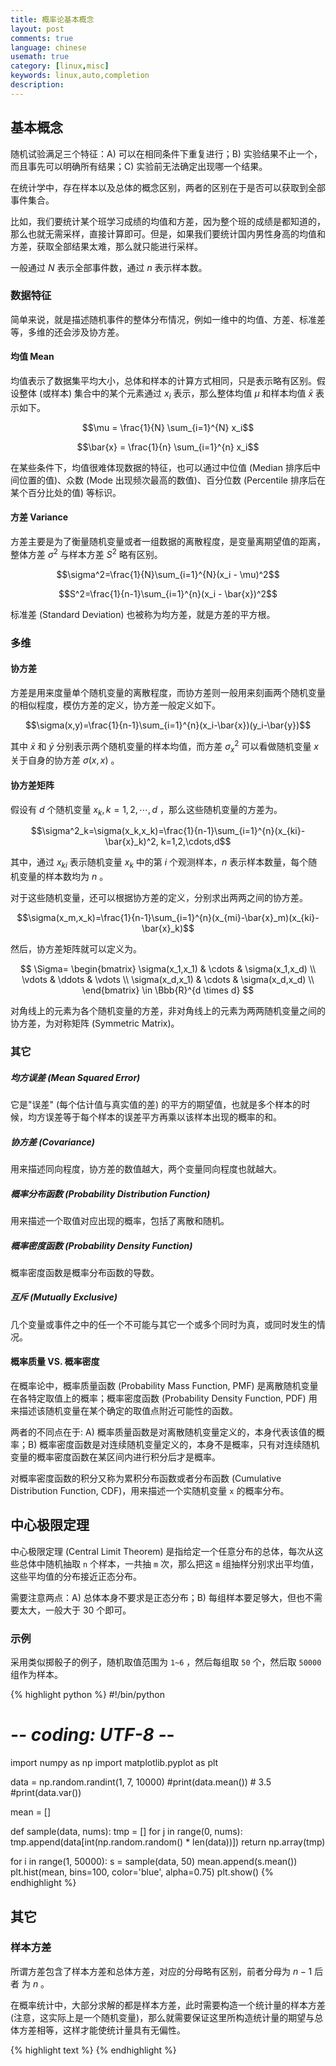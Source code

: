 ```yaml
---
title: 概率论基本概念
layout: post
comments: true
language: chinese
usemath: true
category: [linux,misc]
keywords: linux,auto,completion
description:
---
```


<!-- more -->

## 基本概念

随机试验满足三个特征：A) 可以在相同条件下重复进行；B) 实验结果不止一个，而且事先可以明确所有结果；C) 实验前无法确定出现哪一个结果。



在统计学中，存在样本以及总体的概念区别，两者的区别在于是否可以获取到全部事件集合。

比如，我们要统计某个班学习成绩的均值和方差，因为整个班的成绩是都知道的，那么也就无需采样，直接计算即可。但是，如果我们要统计国内男性身高的均值和方差，获取全部结果太难，那么就只能进行采样。

一般通过 $N$ 表示全部事件数，通过 $n$ 表示样本数。

### 数据特征

简单来说，就是描述随机事件的整体分布情况，例如一维中的均值、方差、标准差等，多维的还会涉及协方差。

#### 均值 Mean

均值表示了数据集平均大小，总体和样本的计算方式相同，只是表示略有区别。假设整体 (或样本) 集合中的某个元素通过 $x_i$ 表示，那么整体均值 $\mu$ 和样本均值 $\bar{x}$ 表示如下。

$$\mu = \frac{1}{N} \sum_{i=1}^{N} x_i$$

$$\bar{x} = \frac{1}{n} \sum_{i=1}^{n} x_i$$

在某些条件下，均值很难体现数据的特征，也可以通过中位值 (Median 排序后中间位置的值)、众数 (Mode 出现频次最高的数值)、百分位数 (Percentile 排序后在某个百分比处的值) 等标识。

#### 方差 Variance

方差主要是为了衡量随机变量或者一组数据的离散程度，是变量离期望值的距离，整体方差 $\sigma^2$ 与样本方差 $S^2$ 略有区别。

$$\sigma^2=\frac{1}{N}\sum_{i=1}^{N}(x_i - \mu)^2$$

$$S^2=\frac{1}{n-1}\sum_{i=1}^{n}(x_i - \bar{x})^2$$

标准差 (Standard Deviation) 也被称为均方差，就是方差的平方根。

### 多维

#### 协方差

方差是用来度量单个随机变量的离散程度，而协方差则一般用来刻画两个随机变量的相似程度，模仿方差的定义，协方差一般定义如下。

$$\sigma(x,y)=\frac{1}{n-1}\sum_{i=1}^{n}(x_i-\bar{x})(y_i-\bar{y})$$

其中 $\bar{x}$ 和 $\bar{y}$ 分别表示两个随机变量的样本均值，而方差 $\sigma^2_x$ 可以看做随机变量 $x$ 关于自身的协方差 $\sigma(x,x)$ 。

#### 协方差矩阵

假设有 $d$ 个随机变量 $x_k,k=1,2,\cdots,d$ ，那么这些随机变量的方差为。

$$\sigma^2_k=\sigma(x_k,x_k)=\frac{1}{n-1}\sum_{i=1}^{n}(x_{ki}-\bar{x}_k)^2, k=1,2,\cdots,d$$

其中，通过 $x_{ki}$ 表示随机变量 $x_k$ 中的第 $i$ 个观测样本，$n$ 表示样本数量，每个随机变量的样本数均为 $n$ 。

对于这些随机变量，还可以根据协方差的定义，分别求出两两之间的协方差。

$$\sigma(x_m,x_k)=\frac{1}{n-1}\sum_{i=1}^{n}(x_{mi}-\bar{x}_m)(x_{ki}-\bar{x}_k)$$

然后，协方差矩阵就可以定义为。

$$
\Sigma=
\begin{bmatrix}
\sigma(x_1,x_1) & \cdots & \sigma(x_1,x_d)  \\
\vdots & \ddots & \vdots \\
\sigma(x_d,x_1) & \cdots & \sigma(x_d,x_d) \\
\end{bmatrix}
\in \Bbb{R}^{d \times d}
$$

对角线上的元素为各个随机变量的方差，非对角线上的元素为两两随机变量之间的协方差，为对称矩阵 (Symmetric Matrix)。


### 其它

##### 均方误差 (Mean Squared Error)

它是"误差" (每个估计值与真实值的差) 的平方的期望值，也就是多个样本的时候，均方误差等于每个样本的误差平方再乘以该样本出现的概率的和。

##### 协方差 (Covariance)

用来描述同向程度，协方差的数值越大，两个变量同向程度也就越大。

##### 概率分布函数 (Probability Distribution Function)

用来描述一个取值对应出现的概率，包括了离散和随机。

##### 概率密度函数 (Probability Density Function)

概率密度函数是概率分布函数的导数。

##### 互斥 (Mutually Exclusive)

几个变量或事件之中的任一个不可能与其它一个或多个同时为真，或同时发生的情况。

#### 概率质量 VS. 概率密度

在概率论中，概率质量函数 (Probability Mass Function, PMF) 是离散随机变量在各特定取值上的概率；概率密度函数 (Probability Density Function, PDF) 用来描述该随机变量在某个确定的取值点附近可能性的函数。

两者的不同点在于: A) 概率质量函数是对离散随机变量定义的，本身代表该值的概率；B) 概率密度函数是对连续随机变量定义的，本身不是概率，只有对连续随机变量的概率密度函数在某区间内进行积分后才是概率。

对概率密度函数的积分又称为累积分布函数或者分布函数 (Cumulative Distribution Function, CDF)，用来描述一个实随机变量 `x` 的概率分布。


## 中心极限定理

中心极限定理 (Central Limit Theorem) 是指给定一个任意分布的总体，每次从这些总体中随机抽取 `n` 个样本，一共抽 `m` 次，那么把这 `m` 组抽样分别求出平均值，这些平均值的分布接近正态分布。

需要注意两点：A) 总体本身不要求是正态分布；B) 每组样本要足够大，但也不需要太大，一般大于 30 个即可。

### 示例

采用类似掷骰子的例子，随机取值范围为 `1~6` ，然后每组取 `50` 个，然后取 `50000` 组作为样本。

{% highlight python %}
#!/bin/python
# -*- coding: UTF-8 -*-
import numpy as np
import matplotlib.pyplot as plt

data = np.random.randint(1, 7, 10000)
#print(data.mean())  # 3.5
#print(data.var())

mean = []

def sample(data, nums):
	tmp = []
	for j in range(0, nums):
		tmp.append(data[int(np.random.random() * len(data))])
	return np.array(tmp)

for i in range(1, 50000):
	s = sample(data, 50)
	mean.append(s.mean())
plt.hist(mean, bins=100, color='blue', alpha=0.75)
plt.show()
{% endhighlight %}

<!--
https://blog.csdn.net/anshuai_aw1/article/details/82769742
https://zhuanlan.zhihu.com/p/25241653
-->

## 其它

### 样本方差

所谓方差包含了样本方差和总体方差，对应的分母略有区别，前者分母为 $n - 1$ 后者 为 $n$ 。

在概率统计中，大部分求解的都是样本方差，此时需要构造一个统计量的样本方差 (注意，这实际上是一个随机变量)，那么就需要保证这里所构造统计量的期望与总体方差相等，这样才能使统计量具有无偏性。

<!--
#### 贝赛尔修正

也就是上述的样本方差计算方式。在计算样本方差时，实际上是将样本方差视为了一个随机事件，根据中心极限定理，可以将样本方差的结果作为整体方差。

用来解释为什么样本方差的分母是 N-1
https://www.zhihu.com/question/20099757

https://www.matongxue.com/madocs/607/
https://blog.csdn.net/Hearthougan/article/details/77859173
-->


{% highlight text %}
{% endhighlight %}
